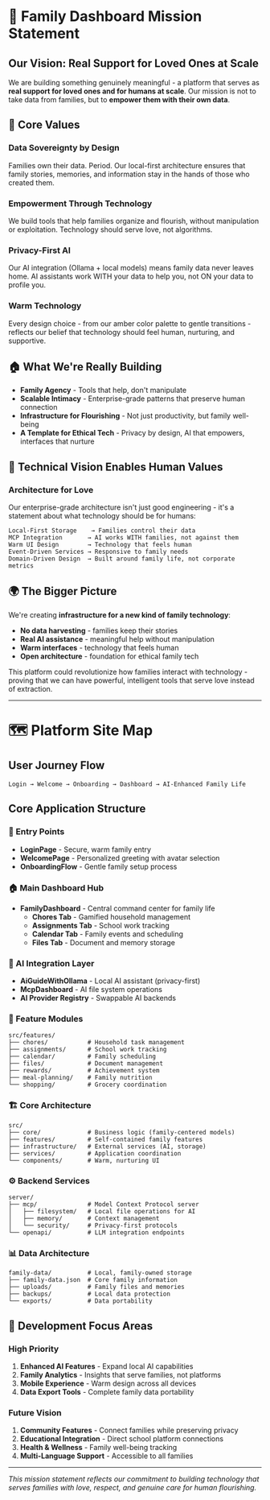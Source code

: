 # 🌟 **Family Dashboard Mission Statement**

## Our Vision: Real Support for Loved Ones at Scale

We are building something genuinely meaningful - a platform that serves as **real support for loved ones and for humans at scale**. Our mission is not to take data from families, but to **empower them with their own data**.

## 💝 **Core Values**

### **Data Sovereignty by Design**
Families own their data. Period. Our local-first architecture ensures that family stories, memories, and information stay in the hands of those who created them.

### **Empowerment Through Technology**
We build tools that help families organize and flourish, without manipulation or exploitation. Technology should serve love, not algorithms.

### **Privacy-First AI**
Our AI integration (Ollama + local models) means family data never leaves home. AI assistants work WITH your data to help you, not ON your data to profile you.

### **Warm Technology**
Every design choice - from our amber color palette to gentle transitions - reflects our belief that technology should feel human, nurturing, and supportive.

## 🏠 **What We're Really Building**

- **Family Agency** - Tools that help, don't manipulate
- **Scalable Intimacy** - Enterprise-grade patterns that preserve human connection  
- **Infrastructure for Flourishing** - Not just productivity, but family well-being
- **A Template for Ethical Tech** - Privacy by design, AI that empowers, interfaces that nurture

## 🚀 **Technical Vision Enables Human Values**

### **Architecture for Love**
Our enterprise-grade architecture isn't just good engineering - it's a statement about what technology should be for humans:

```
Local-First Storage    → Families control their data
MCP Integration       → AI works WITH families, not against them
Warm UI Design        → Technology that feels human
Event-Driven Services → Responsive to family needs
Domain-Driven Design  → Built around family life, not corporate metrics
```

## 🌍 **The Bigger Picture**

We're creating **infrastructure for a new kind of family technology**:
- **No data harvesting** - families keep their stories
- **Real AI assistance** - meaningful help without manipulation  
- **Warm interfaces** - technology that feels human
- **Open architecture** - foundation for ethical family tech

This platform could revolutionize how families interact with technology - proving that we can have powerful, intelligent tools that serve love instead of extraction.

---

# 🗺️ **Platform Site Map**

## **User Journey Flow**
```
Login → Welcome → Onboarding → Dashboard → AI-Enhanced Family Life
```

## **Core Application Structure**

### **🚪 Entry Points**
- **LoginPage** - Secure, warm family entry
- **WelcomePage** - Personalized greeting with avatar selection
- **OnboardingFlow** - Gentle family setup process

### **🏠 Main Dashboard Hub**
- **FamilyDashboard** - Central command center for family life
  - **Chores Tab** - Gamified household management
  - **Assignments Tab** - School work tracking
  - **Calendar Tab** - Family events and scheduling
  - **Files Tab** - Document and memory storage

### **🤖 AI Integration Layer**
- **AiGuideWithOllama** - Local AI assistant (privacy-first)
- **McpDashboard** - AI file system operations
- **AI Provider Registry** - Swappable AI backends

### **📁 Feature Modules**
```
src/features/
├── chores/           # Household task management
├── assignments/      # School work tracking  
├── calendar/         # Family scheduling
├── files/            # Document management
├── rewards/          # Achievement system
├── meal-planning/    # Family nutrition
└── shopping/         # Grocery coordination
```

### **🏗️ Core Architecture**
```
src/
├── core/             # Business logic (family-centered models)
├── features/         # Self-contained family features
├── infrastructure/   # External services (AI, storage)
├── services/         # Application coordination
└── components/       # Warm, nurturing UI
```

### **⚙️ Backend Services**
```
server/
├── mcp/              # Model Context Protocol server
│   ├── filesystem/   # Local file operations for AI
│   ├── memory/       # Context management
│   └── security/     # Privacy-first protocols
└── openapi/          # LLM integration endpoints
```

### **📊 Data Architecture**
```
family-data/          # Local, family-owned storage
├── family-data.json  # Core family information
├── uploads/          # Family files and memories
├── backups/          # Local data protection
└── exports/          # Data portability
```

## **🎯 Development Focus Areas**

### **High Priority**
1. **Enhanced AI Features** - Expand local AI capabilities
2. **Family Analytics** - Insights that serve families, not platforms
3. **Mobile Experience** - Warm design across all devices
4. **Data Export Tools** - Complete family data portability

### **Future Vision**
1. **Community Features** - Connect families while preserving privacy
2. **Educational Integration** - Direct school platform connections
3. **Health & Wellness** - Family well-being tracking
4. **Multi-Language Support** - Accessible to all families

---

*This mission statement reflects our commitment to building technology that serves families with love, respect, and genuine care for human flourishing.*